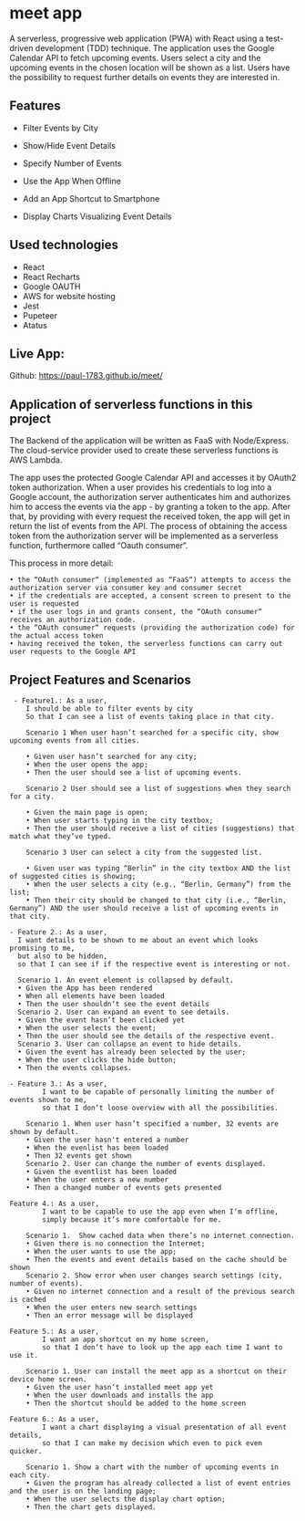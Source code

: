 # meet app

A serverless, progressive web application (PWA) with React using a
test-driven development (TDD) technique. The application uses the Google
Calendar API to fetch upcoming events. Users select a city and the upcoming events
in the chosen location will be shown as a list. Users have the possibility to request
further details on events they are interested in.

## Features

- Filter Events by City

- Show/Hide Event Details

- Specify Number of Events

- Use the App When Offline

- Add an App Shortcut to Smartphone

- Display Charts Visualizing Event Details

## Used technologies

- React
- React Recharts
- Google OAUTH
- AWS for website hosting
- Jest
- Pupeteer
- Atatus

## Live App:

Github: https://paul-1783.github.io/meet/

## Application of serverless functions in this project

The Backend of the application will be written as FaaS with Node/Express.
The cloud-service provider used to create these serverless functions is AWS Lambda.

The app uses the protected Google Calendar API and accesses it by OAuth2 token authorization. When a user provides his credentials to log into a Google account, the authorization server authenticates him and authorizes him to access the events via the app - by granting a token to the app. After that, by providing with every request the received token, the app will get in return the list of events from the API. The process of obtaining the access token from the authorization server will be implemented as a serverless function, furthermore called “Oauth consumer“.

This process in more detail:

    • the “OAuth consumer“ (implemented as “FaaS“) attempts to access the authorization server via consumer key and consumer secret
    • if the credentials are accepted, a consent screen to present to the user is requested
    • if the user logs in and grants consent, the “OAuth consumer“ receives an authorization code.
    • the “OAuth consumer“ requests (providing the authorization code) for the actual access token
    • having received the token, the serverless functions can carry out user requests to the Google API

## Project Features and Scenarios

```
 - Feature1.: As a user,
    I should be able to filter events by city
    So that I can see a list of events taking place in that city.

    Scenario 1 When user hasn’t searched for a specific city, show upcoming events from all cities.

    • Given user hasn’t searched for any city;
    • When the user opens the app;
    • Then the user should see a list of upcoming events.

    Scenario 2 User should see a list of suggestions when they search for a city.

    • Given the main page is open;
    • When user starts typing in the city textbox;
    • Then the user should receive a list of cities (suggestions) that match what they’ve typed.

    Scenario 3 User can select a city from the suggested list.

    • Given user was typing “Berlin” in the city textbox AND the list of suggested cities is showing;
    • When the user selects a city (e.g., “Berlin, Germany”) from the list;
    • Then their city should be changed to that city (i.e., “Berlin, Germany”) AND the user should receive a list of upcoming events in that city.
```

```
- Feature 2.: As a user,
  I want details to be shown to me about an event which looks promising to me,
  but also to be hidden,
  so that I can see if if the respective event is interesting or not.

  Scenario 1. An event element is collapsed by default.
  • Given the App has been rendered
  • When all elements have been loaded
  • Then the user shouldn‘t see the event details
  Scenario 2. User can expand an event to see details.
  • Given the event hasn‘t been clicked yet
  • When the user selects the event;
  • Then the user should see the details of the respective event.
  Scenario 3. User can collapse an event to hide details.
  • Given the event has already been selected by the user;
  • When the user clicks the hide button;
  • Then the events collapses.
```

```
- Feature 3.: As a user,
		I want to be capable of personally limiting the number of events shown to me,
		so that I don‘t loose overview with all the possibilities.

    Scenario 1. When user hasn’t specified a number, 32 events are shown by default.
    • Given the user hasn't entered a number
    • When the evenlist has been loaded
    • Then 32 events get shown
	Scenario 2. User can change the number of events displayed.
    • Given the eventlist has been loaded
    • When the user enters a new number
    • Then a changed number of events gets presented
```

```
Feature 4.: As a user,
		I want to be capable to use the app even when I‘m offline,
		simply because it‘s more comfortable for me.

    Scenario 1.  Show cached data when there’s no internet connection.
    • Given there is no connection the Internet;
    • When the user wants to use the app;
    • Then the events and event details based on the cache should be shown
	Scenario 2. Show error when user changes search settings (city, number of events).
    • Given no internet connection and a result of the previous search is cached
    • When the user enters new search settings
    • Then an error message will be displayed
```

```
Feature 5.: As a user,
		I want an app shortcut on my home screen,
		so that I don‘t have to look up the app each time I want to use it.

    Scenario 1. User can install the meet app as a shortcut on their device home screen.
    • Given the user hasn‘t installed meet app yet
    • When the user downloads and installs the app
    • Then the shortcut should be added to the home screen

```

```
Feature 6.: As a user,
		I want a chart displaying a visual presentation of all event details,
		so that I can make my decision which even to pick even quicker.

    Scenario 1. Show a chart with the number of upcoming events in each city.
    • Given the program has already collected a list of event entries and the user is on the landing page;
    • When the user selects the display chart option;
    • Then the chart gets displayed.
```
